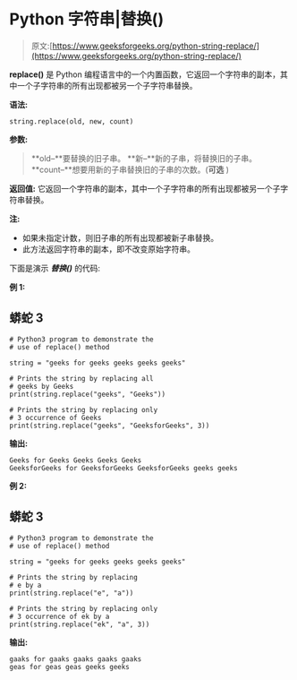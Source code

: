 # Python 字符串|替换()

> 原文:[https://www.geeksforgeeks.org/python-string-replace/](https://www.geeksforgeeks.org/python-string-replace/)

**replace()** 是 Python 编程语言中的一个内置函数，它返回一个字符串的副本，其中一个子字符串的所有出现都被另一个子字符串替换。

**语法:**

```
string.replace(old, new, count)
```

**参数:**

> **old–**要替换的旧子串。
> **新–**新的子串，将替换旧的子串。
> **count–**想要用新的子串替换旧的子串的次数。(**可选** )

**返回值:**
它返回一个字符串的副本，其中一个子字符串的所有出现都被另一个子字符串替换。

**注:**

*   如果未指定计数，则旧子串的所有出现都被新子串替换。
*   此方法返回字符串的副本，即不改变原始字符串。

下面是演示 ***替换()*** 的代码:

**例 1:**

## 蟒蛇 3

```
# Python3 program to demonstrate the
# use of replace() method 

string = "geeks for geeks geeks geeks geeks"

# Prints the string by replacing all
# geeks by Geeks
print(string.replace("geeks", "Geeks"))

# Prints the string by replacing only
# 3 occurrence of Geeks 
print(string.replace("geeks", "GeeksforGeeks", 3))
```

**输出:**

```
Geeks for Geeks Geeks Geeks Geeks
GeeksforGeeks for GeeksforGeeks GeeksforGeeks geeks geeks
```

**例 2:**

## 蟒蛇 3

```
# Python3 program to demonstrate the
# use of replace() method

string = "geeks for geeks geeks geeks geeks"

# Prints the string by replacing
# e by a
print(string.replace("e", "a"))

# Prints the string by replacing only
# 3 occurrence of ek by a
print(string.replace("ek", "a", 3))
```

**输出:**

```
gaaks for gaaks gaaks gaaks gaaks
geas for geas geas geeks geeks
```